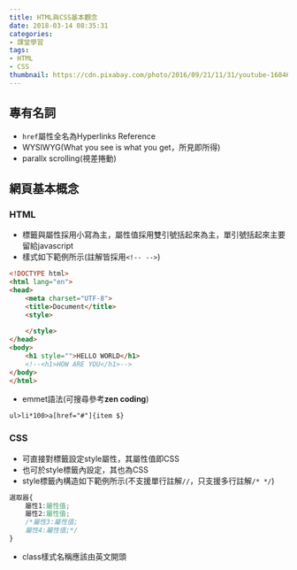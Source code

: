 ```yaml
---
title: HTML與CSS基本觀念
date: 2018-03-14 08:35:31
categories:
- 課堂學習
tags:
- HTML
- CSS
thumbnail: https://cdn.pixabay.com/photo/2016/09/21/11/31/youtube-1684601_960_720.png
---
```


## 專有名詞

* `href`屬性全名為Hyperlinks Reference
* WYSIWYG(What you see is what you get，所見即所得)
* parallx scrolling(視差捲動)

## 網頁基本概念

### HTML

* 標籤與屬性採用小寫為主，屬性值採用雙引號括起來為主，單引號括起來主要留給javascript
* 樣式如下範例所示(註解皆採用`<!-- -->`)
```html
<!DOCTYPE html>
<html lang="en">
<head>
	<meta charset="UTF-8">
	<title>Document</title>
	<style>
		
	</style>
</head>
<body>
	<h1 style="">HELLO WORLD</h1>
    <!--<h1>HOW ARE YOU</h1>-->
</body>
</html>
```
* emmet語法(可搜尋參考**zen coding**)
```html
ul>li*100>a[href="#"]{item $}
```

### CSS

* 可直接對標籤設定style屬性，其屬性值即CSS
* 也可於style標籤內設定，其也為CSS
* style標籤內構造如下範例所示(不支援單行註解`//`，只支援多行註解`/* */`)
```css
選取器{
    屬性1:屬性值;
    屬性2:屬性值;
    /*屬性3:屬性值;
    屬性4:屬性值;*/
}
```
* class樣式名稱應該由英文開頭
